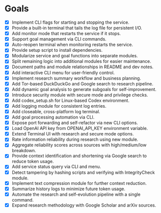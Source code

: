 # Goals

- [x] Implement CLI flags for starting and stopping the service.
- [x] Provide a built-in terminal that tails the log file for persistent I/O.
- [x] Add monitor mode that restarts the service if it stops.
- [x] Support goal management via CLI commands.
- [x] Auto-reopen terminal when monitoring restarts the service.
- [x] Provide setup script to install dependencies.
- [x] Modularize service and goal functions into separate modules.
- [x] Split remaining logic into additional modules for easier maintenance.
- [x] Document paths and module relationships in README and dev notes.
- [x] Add interactive CLI menu for user-friendly control.
- [x] Implement research summary workflow and business planning.
- [x] Add Tor-based DuckDuckGo and Google search to research pipeline.
- [x] Add dynamic goal analysis to generate subgoals for self-improvement.
- [x] Introduce security module with secure mode and privilege checks.
- [x] Add codex_setup.sh for Linux-based Codex environment.
- [x] Add logging module for consistent log entries.
- [x] Add closeable, cross-platform log terminal.
- [x] Add goal processing automation via CLI.
- [x] Expose port forwarding and self-refactor via new CLI options.
- [x] Load OpenAI API key from OPENAI_API_KEY environment variable.
- [x] Extend Terminal UI with research and secure mode options.
- [x] Rate information reliability during research using new module.
- [x] Aggregate reliability scores across sources with high/medium/low breakdown.
- [x] Provide context identification and shortening via Google search to reduce token usage.
- [x] Add service status query via CLI and menu.
- [x] Detect tampering by hashing scripts and verifying with IntegrityCheck module.
- [x] Implement text compression module for further context reduction.
- [x] Summarize history logs to minimize future token usage.
- [x] Automate the research and self-evolution pipeline with a single command.
- [x] Expand research methodology with Google Scholar and arXiv sources.
